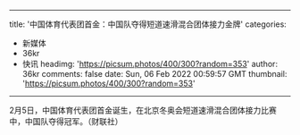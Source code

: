 
---
title: '中国体育代表团首金：中国队夺得短道速滑混合团体接力金牌'
categories: 
 - 新媒体
 - 36kr
 - 快讯
headimg: 'https://picsum.photos/400/300?random=353'
author: 36kr
comments: false
date: Sun, 06 Feb 2022 00:59:57 GMT
thumbnail: 'https://picsum.photos/400/300?random=353'
---

<div>   
2月5日，中国体育代表团首金诞生，在北京冬奥会短道速滑混合团体接力比赛中，中国队夺得冠军。（财联社）  
</div>
            